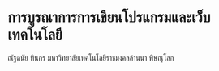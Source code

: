 # การบูรณาการการเขียนโปรแกรมและเว็บเทคโนโลยี
ณัฐดนัย ทินกร
มหาวิทยาลัยเทคโนโลยีราชมงคลล้านนา พิษณุโลก